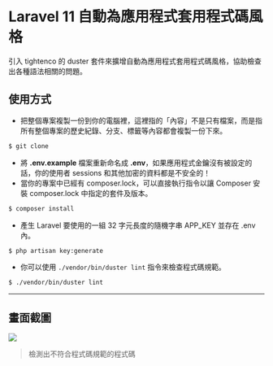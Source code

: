 # Laravel 11 自動為應用程式套用程式碼風格

引入 tightenco 的 duster 套件來擴增自動為應用程式套用程式碼風格，協助檢查出各種語法相關的問題。

## 使用方式
- 把整個專案複製一份到你的電腦裡，這裡指的「內容」不是只有檔案，而是指所有整個專案的歷史紀錄、分支、標籤等內容都會複製一份下來。
```sh
$ git clone
```
- 將 __.env.example__ 檔案重新命名成 __.env__，如果應用程式金鑰沒有被設定的話，你的使用者 sessions 和其他加密的資料都是不安全的！
- 當你的專案中已經有 composer.lock，可以直接執行指令以讓 Composer 安裝 composer.lock 中指定的套件及版本。
```sh
$ composer install
```
- 產生 Laravel 要使用的一組 32 字元長度的隨機字串 APP_KEY 並存在 .env 內。
```sh
$ php artisan key:generate
```
- 你可以使用 `./vendor/bin/duster lint` 指令來檢查程式碼規範。
```sh
$ ./vendor/bin/duster lint
```

----

## 畫面截圖
![](https://i.imgur.com/RKUqYCk.png)
> 檢測出不符合程式碼規範的程式碼
